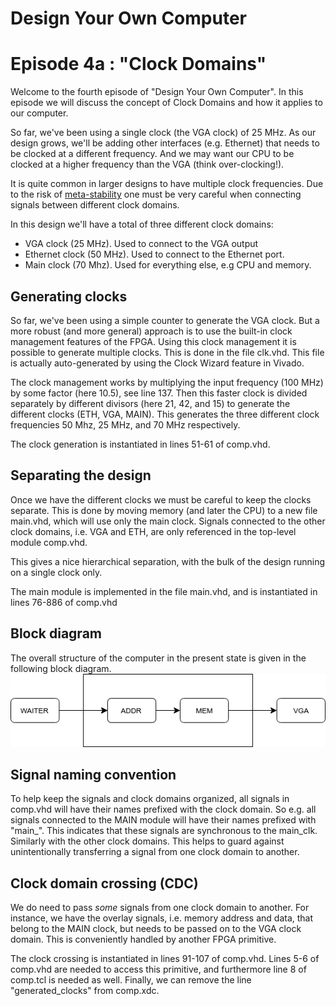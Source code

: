 # Design Your Own Computer
# Episode 4a : "Clock Domains"

Welcome to the fourth episode of "Design Your Own Computer". In this episode we
will discuss the concept of Clock Domains and how it applies to our computer.

So far, we've been using a single clock (the VGA clock) of 25 MHz. As our
design grows, we'll be adding other interfaces (e.g. Ethernet) that needs to be
clocked at a different frequency.  And we may want our CPU to be clocked at a
higher frequency than the VGA (think over-clocking!).

It is quite common in larger designs to have multiple clock frequencies. Due to
the risk of
[meta-stability](http://chipdesignmag.com/display.php?articleId=32&issueId=5#)
one must be very careful when connecting signals between different clock domains.

In this design we'll have a total of three different clock domains:
* VGA clock (25 MHz). Used to connect to the VGA output
* Ethernet clock (50 MHz). Used to connect to the Ethernet port.
* Main clock (70 Mhz). Used for everything else, e.g CPU and memory.

## Generating clocks
So far, we've been using a simple counter to generate the VGA clock. But a more
robust (and more general) approach is to use the built-in clock management
features of the FPGA. Using this clock management it is possible to generate
multiple clocks. This is done in the file clk.vhd. This file is actually
auto-generated by using the Clock Wizard feature in Vivado.

The clock management works by multiplying the input frequency (100 MHz) by some
factor (here 10.5), see line 137. Then this faster clock is divided separately
by different divisors (here 21, 42, and 15) to generate the different clocks
(ETH, VGA, MAIN). This generates the three different clock frequencies 50 Mhz,
25 MHz, and 70 MHz respectively.

The clock generation is instantiated in lines 51-61 of comp.vhd.

## Separating the design
Once we have the different clocks we must be careful to keep the clocks
separate.  This is done by moving memory (and later the CPU) to a new file
main.vhd, which will use only the main clock. Signals connected to the other
clock domains, i.e. VGA and ETH, are only referenced in the top-level module
comp.vhd.

This gives a nice hierarchical separation, with the bulk of the design running
on a single clock only.

The main module is implemented in the file main.vhd, and is instantiated in
lines 76-886 of comp.vhd

## Block diagram
The overall structure of the computer in the present state is given in the
following block diagram.
![Block Diagram](Block_Diagram.png "Block Diagram")

## Signal naming convention
To help keep the signals and clock domains organized, all signals in comp.vhd
will have their names prefixed with the clock domain. So e.g. all signals
connected to the MAIN module will have their names prefixed with "main\_". This
indicates that these signals are synchronous to the main\_clk. Similarly with
the other clock domains. This helps to guard against unintentionally
transferring a signal from one clock domain to another.

## Clock domain crossing (CDC)
We do need to pass *some* signals from one clock domain to another. For
instance, we have the overlay signals, i.e. memory address and data, that
belong to the MAIN clock, but needs to be passed on to the VGA clock domain.
This is conveniently handled by another FPGA primitive.

The clock crossing is instantiated in lines 91-107 of comp.vhd. Lines 5-6 of
comp.vhd are needed to access this primitive, and furthermore line 8 of
comp.tcl is needed as well. Finally, we can remove the line "generated\_clocks"
from comp.xdc.

